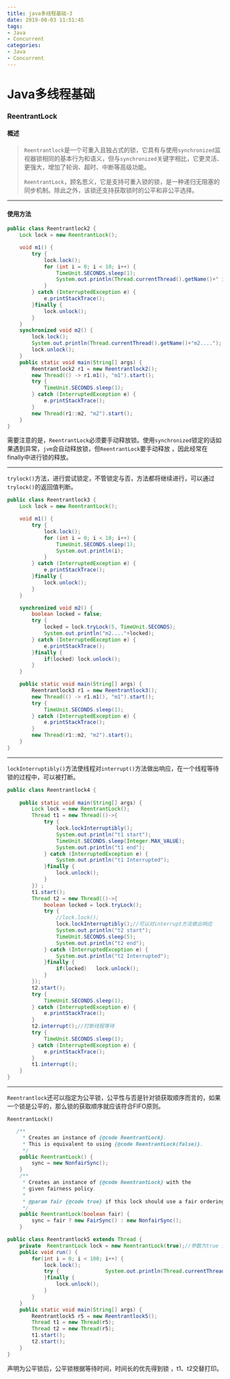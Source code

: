 ```yaml
---
title: java多线程基础-3
date: 2019-08-03 11:51:45
tags:
- Java
- Concurrent
categories:
- Java
- Concurrent
---
```

# Java多线程基础

### ReentrantLock

#### 概述

> ​	`Reentrantlock`是一个可重入且独占式的锁，它具有与使用`synchronized`监视器锁相同的基本行为和语义，但与`synchronized`关键字相比，它更灵活、更强大，增加了轮询、超时、中断等高级功能。
>
> ​	`ReentrantLock`，顾名思义，它是支持可重入锁的锁，是一种递归无阻塞的同步机制。除此之外，该锁还支持获取锁时的公平和非公平选择。

------

#### 使用方法

```java
public class Reentrantlock2 {
	Lock lock = new ReentrantLock();

	void m1() {
		try {
			lock.lock();
			for (int i = 0; i < 10; i++) {
				TimeUnit.SECONDS.sleep(1);
				System.out.println(Thread.currentThread().getName()+" i == "+i);
			}
		} catch (InterruptedException e) {
			e.printStackTrace();
		}finally {
			lock.unlock();
		}
	}
	synchronized void m2() {
		lock.lock();
		System.out.println(Thread.currentThread().getName()+"m2....");
		lock.unlock();
	}
	public static void main(String[] args) {
		Reentrantlock2 r1 = new Reentrantlock2();
		new Thread(() -> r1.m1(), "m1").start();
		try {
			TimeUnit.SECONDS.sleep(1);
		} catch (InterruptedException e) {
			e.printStackTrace();
		}
		new Thread(r1::m2, "m2").start();
	}
}
```

需要注意的是，`ReentrantLock`必须要手动释放锁。使用`synchronized`锁定的话如果遇到异常，`jvm`会自动释放锁，但`ReentrantLock`要手动释放 ，因此经常在finally中进行锁的释放。

------

`trylock()`方法，进行尝试锁定，不管锁定与否，方法都将继续进行，可以通过`trylock()`的返回值判断。

```java
public class Reentrantlock3 {
	Lock lock = new ReentrantLock();

	void m1() {
		try {
			lock.lock();
			for (int i = 0; i < 10; i++) {
				TimeUnit.SECONDS.sleep(1);
				System.out.println(i);
			}
		} catch (InterruptedException e) {
			e.printStackTrace();
		}finally {
			lock.unlock();
		}
	}

	synchronized void m2() {
		boolean locked = false;
		try {
			locked = lock.tryLock(5, TimeUnit.SECONDS);
			System.out.println("m2...."+locked);
		} catch (InterruptedException e) {
			e.printStackTrace();
		}finally {
			if(locked) lock.unlock();
		}
	}

	public static void main(String[] args) {
		Reentrantlock3 r1 = new Reentrantlock3();
		new Thread(() -> r1.m1(), "m1").start();
		try {
			TimeUnit.SECONDS.sleep(1);
		} catch (InterruptedException e) {
			e.printStackTrace();
		}
		new Thread(r1::m2, "m2").start();
	}
}
```

------

`lockInterruptibly()`方法使线程对`interrupt()`方法做出响应，在一个线程等待锁的过程中，可以被打断。

```java
public class Reentrantlock4 {
	
	public static void main(String[] args) {
		Lock lock = new ReentrantLock();
		Thread t1 = new Thread(()->{
			try {
				lock.lockInterruptibly();
				System.out.println("t1 start");
				TimeUnit.SECONDS.sleep(Integer.MAX_VALUE);
				System.out.println("t1 end");
			} catch (InterruptedException e) {
				System.out.println("t1 Interrupted");
			}finally {
				lock.unlock();
			}
		}) ;
		t1.start();
		Thread t2 = new Thread(()->{
			boolean locked = lock.tryLock();
			try {
				//lock.lock();
				lock.lockInterruptibly();//可以对interrupt方法做出响应
				System.out.println("t2 start");
				TimeUnit.SECONDS.sleep(5);
				System.out.println("t2 end");
			} catch (InterruptedException e) {
				System.out.println("t2 Interrupted");
			}finally {
				if(locked)	 lock.unlock();
			}
		});
		t2.start();
		try {
			TimeUnit.SECONDS.sleep(1);
		} catch (InterruptedException e) {
			e.printStackTrace();
		}
		t2.interrupt();//打断线程等待
		try {
			TimeUnit.SECONDS.sleep(1);
		} catch (InterruptedException e) {
			e.printStackTrace();
		}
		t1.interrupt();
	}
}
```



------



`Reentrantlock`还可以指定为公平锁，公平性与否是针对锁获取顺序而言的，如果一个锁是公平的，那么锁的获取顺序就应该符合FIFO原则。

`ReentrantLock()`

```java
   /**
     * Creates an instance of {@code ReentrantLock}.
     * This is equivalent to using {@code ReentrantLock(false)}.
     */
    public ReentrantLock() {
        sync = new NonfairSync();
    }
	/**
     * Creates an instance of {@code ReentrantLock} with the
     * given fairness policy.
     *
     * @param fair {@code true} if this lock should use a fair ordering policy
     */
    public ReentrantLock(boolean fair) {
        sync = fair ? new FairSync() : new NonfairSync();
    }
```

```java
public class Reentrantlock5 extends Thread {
	private  ReentrantLock lock = new ReentrantLock(true);//参数为true 公平锁
	public void run() {
		for(int i = 0; i < 100; i++) {
			lock.lock();
			try {				System.out.println(Thread.currentThread().getName()+"获得锁");
			}finally {
				lock.unlock();
			}
		}
	}
	public static void main(String[] args) {
		Reentrantlock5 r5 = new Reentrantlock5();
		Thread t1 = new Thread(r5);
		Thread t2 = new Thread(r5);
		t1.start();
		t2.start();
	}
}
```

声明为公平锁后，公平锁根据等待时间，时间长的优先得到锁 ，t1、t2交替打印。